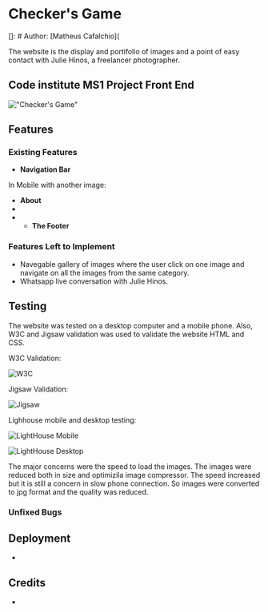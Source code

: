# Checker's Game

[]: # Author: [Matheus Cafalchio](

The website is the display and portifolio of images and a point of easy contact with Julie Hinos, a freelancer photographer.

## Code institute MS1 Project Front End

!["Checker's Game"](../checkers_game/assets/images/readme_game_big.png "Checker's Game")

## Features

### Existing Features

- **Navigation Bar**

<!-- ![Carousel](assets/images/readme/landing.png) -->

In Mobile with another image:

<!-- ![Mobile](assets/images/readme/carousel_mobile.png) -->

- **About**
-
- - **The Footer**

<!-- ![Footer](assets/images/readme/footer.png) -->

### Features Left to Implement

- Navegable gallery of images where the user click on one image and navigate on all the images from the same category.
- Whatsapp live conversation with Julie Hinos.

## Testing

The website was tested on a desktop computer and a mobile phone.
Also, W3C and Jigsaw validation was used to validate the website HTML and CSS.

W3C Validation:

![W3C](assets/images/readme/W3C.png)

Jigsaw Validation:

![Jigsaw](assets/images/readme/jigsaw.png)

Lighhouse mobile and desktop testing:

![LightHouse Mobile](assets/images/readme/light_mobile.png)

![LightHouse Desktop](assets/images/readme/light_desktop.png)

The major concerns were the speed to load the images. The images were reduced both in size and optimizila image compressor. The speed increased but it is still a concern in slow phone connection.
So images were converted to jpg format and the quality was reduced.

### Unfixed Bugs

<!-- Could not find a way to make a button to return to the page after openning a full size image. -->

## Deployment

-

## Credits

-

